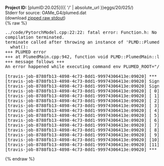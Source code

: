 **Project ID:** [plumID:20.025]({{ '/' | absolute_url }}eggs/20/025/)  
Stderr for source:  OAMe_G4/plumed.dat   
(download [zipped raw stdout](plumed.dat.plumed.stdout.txt.zip))  
{% raw %}
<pre>
../code/PytorchModel.cpp:22:22: fatal error: Function.h: No such file or directory
compilation terminated.
terminate called after throwing an instance of 'PLMD::Plumed::ExceptionError'
  what():  
+++ PLUMED error
+++ at PlumedMain.cpp:942, function void PLMD::PlumedMain::load(const string&)
+++ message follows +++
An error happened while executing command env PLUMED_ROOT="/home/travis/opt/lib/plumed" env PLUMED_HTMLDIR="/home/travis/opt/share/doc/plumed" env PLUMED_INCLUDEDIR="/home/travis/opt/include" env PLUMED_PROGRAM_NAME="plumed" env PLUMED_IS_INSTALLED="yes" "/home/travis/opt/lib/plumed"/scripts/mklib.sh ../code/PytorchModel.cpp

[travis-job-8788fb13-4898-4c73-8dd1-99974306413e:09020] *** Process received signal ***
[travis-job-8788fb13-4898-4c73-8dd1-99974306413e:09020] Signal: Aborted (6)
[travis-job-8788fb13-4898-4c73-8dd1-99974306413e:09020] Signal code:  (-6)
[travis-job-8788fb13-4898-4c73-8dd1-99974306413e:09020] [ 0] /lib/x86_64-linux-gnu/libc.so.6(+0x354b0)[0x7fd94acf94b0]
[travis-job-8788fb13-4898-4c73-8dd1-99974306413e:09020] [ 1] /lib/x86_64-linux-gnu/libc.so.6(gsignal+0x38)[0x7fd94acf9428]
[travis-job-8788fb13-4898-4c73-8dd1-99974306413e:09020] [ 2] /lib/x86_64-linux-gnu/libc.so.6(abort+0x16a)[0x7fd94acfb02a]
[travis-job-8788fb13-4898-4c73-8dd1-99974306413e:09020] [ 3] /usr/lib/x86_64-linux-gnu/libstdc++.so.6(_ZN9__gnu_cxx27__verbose_terminate_handlerEv+0x16d)[0x7fd94b33384d]
[travis-job-8788fb13-4898-4c73-8dd1-99974306413e:09020] [ 4] /usr/lib/x86_64-linux-gnu/libstdc++.so.6(+0x8d6b6)[0x7fd94b3316b6]
[travis-job-8788fb13-4898-4c73-8dd1-99974306413e:09020] [ 5] /usr/lib/x86_64-linux-gnu/libstdc++.so.6(+0x8d701)[0x7fd94b331701]
[travis-job-8788fb13-4898-4c73-8dd1-99974306413e:09020] [ 6] /usr/lib/x86_64-linux-gnu/libstdc++.so.6(+0x8d919)[0x7fd94b331919]
[travis-job-8788fb13-4898-4c73-8dd1-99974306413e:09020] [ 7] plumed[0x40ec85]
[travis-job-8788fb13-4898-4c73-8dd1-99974306413e:09020] [ 8] plumed[0x40f082]
[travis-job-8788fb13-4898-4c73-8dd1-99974306413e:09020] [ 9] plumed[0x409fe0]
[travis-job-8788fb13-4898-4c73-8dd1-99974306413e:09020] [10] /lib/x86_64-linux-gnu/libc.so.6(__libc_start_main+0xf0)[0x7fd94ace4830]
[travis-job-8788fb13-4898-4c73-8dd1-99974306413e:09020] [11] plumed[0x40a0a9]
[travis-job-8788fb13-4898-4c73-8dd1-99974306413e:09020] *** End of error message ***
</pre>
{% endraw %}
